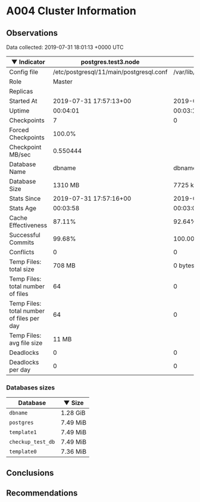 # A004 Cluster Information #

## Observations ##
Data collected: 2019-07-31 18:01:13 +0000 UTC  

|&#9660;&nbsp;Indicator | postgres.test3.node | postgres.test1.node | postgres.test2.node |
|--------|-------|-------- |-------- |
|Config file |/etc/postgresql/11/main/postgresql.conf|/var/lib/postgresql/11/data1/postgresql.conf|/var/lib/postgresql/11/data2/postgresql.conf|
|Role |Master|<no value>|<no value>|
|Replicas ||<no value>|<no value>|
|Started At |2019-07-31&nbsp;17:57:13+00|2019-07-31 17:57:20+00|2019-07-31 17:57:24+00|
|Uptime |00:04:01|00:03:12|00:03:25|
|Checkpoints |7|0|0|
|Forced Checkpoints |100.0%|<no value>|<no value>|
|Checkpoint MB/sec |0.550444|<no value>|<no value>|
|Database Name |dbname|dbname|dbname|
|Database Size |1310&nbsp;MB|7725 kB|7717 kB|
|Stats Since |2019-07-31&nbsp;17:57:16+00|2019-07-31 17:57:32+00|2019-07-31 17:57:32+00|
|Stats Age |00:03:58|00:03:00|00:03:18|
|Cache Effectiveness |87.11%|92.64%|92.64%|
|Successful Commits |99.68%|100.00%|100.00%|
|Conflicts |0|0|0|
|Temp Files: total size |708&nbsp;MB|0 bytes|0 bytes|
|Temp Files: total number of files |64|0|0|
|Temp Files: total number of files per day |64|0|0|
|Temp Files: avg file size |11&nbsp;MB|<no value>|<no value>|
|Deadlocks |0|0|0|
|Deadlocks per day |0|0|0|


### Databases sizes ###

| Database | &#9660;&nbsp;Size |
|----------|--------|
| `dbname` | 1.28&nbsp;GiB |
| `postgres` | 7.49&nbsp;MiB |
| `template1` | 7.49&nbsp;MiB |
| `checkup_test_db` | 7.49&nbsp;MiB |
| `template0` | 7.36&nbsp;MiB |


## Conclusions ##


## Recommendations ##

